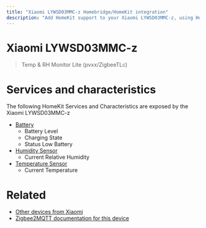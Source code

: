 ```yaml
---
title: "Xiaomi LYWSD03MMC-z Homebridge/HomeKit integration"
description: "Add HomeKit support to your Xiaomi LYWSD03MMC-z, using Homebridge, Zigbee2MQTT and homebridge-z2m."
---
```

<!---
This file has been GENERATED using src/docgen/docgen.ts
DO NOT EDIT THIS FILE MANUALLY!
-->
# Xiaomi LYWSD03MMC-z
> Temp & RH Monitor Lite (pvxx/ZigbeeTLc)


# Services and characteristics
The following HomeKit Services and Characteristics are exposed by
the Xiaomi LYWSD03MMC-z

* [Battery](../../battery.md)
  * Battery Level
  * Charging State
  * Status Low Battery
* [Humidity Sensor](../../sensors.md)
  * Current Relative Humidity
* [Temperature Sensor](../../sensors.md)
  * Current Temperature


# Related
* [Other devices from Xiaomi](../index.md#xiaomi)
* [Zigbee2MQTT documentation for this device](https://www.zigbee2mqtt.io/devices/LYWSD03MMC-z.html)